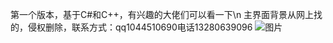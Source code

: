 第一个版本，基于C#和C++，有兴趣的大佬们可以看一下\n
主界面背景从网上找的，侵权删除，联系方式：qq1044510690电话13280639096
![图片](https://user-images.githubusercontent.com/67690782/137636051-d31343c2-8b6b-4934-a2d6-2eb31ca24416.png)
